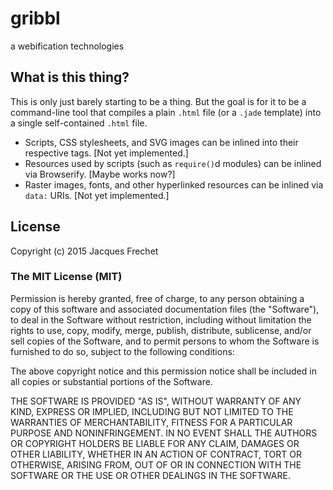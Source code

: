 # gribbl
a webification technologies

## What is this thing?

This is only just barely starting to be a thing.  But the goal is
for it to be a command-line tool that compiles a plain `.html` file
(or a `.jade` template) into a single self-contained `.html` file.

* Scripts, CSS stylesheets, and SVG images can be inlined into their
  respective tags.  [Not yet implemented.]
* Resources used by scripts (such as `require()`d modules) can be inlined
  via Browserify.  [Maybe works now?]
* Raster images, fonts, and other hyperlinked resources can be inlined via
  `data:` URIs.  [Not yet implemented.]

## License

Copyright (c) 2015 Jacques Frechet

### The MIT License (MIT)

Permission is hereby granted, free of charge, to any person obtaining a copy
of this software and associated documentation files (the "Software"), to deal
in the Software without restriction, including without limitation the rights
to use, copy, modify, merge, publish, distribute, sublicense, and/or sell
copies of the Software, and to permit persons to whom the Software is
furnished to do so, subject to the following conditions:

The above copyright notice and this permission notice shall be included in all
copies or substantial portions of the Software.

THE SOFTWARE IS PROVIDED "AS IS", WITHOUT WARRANTY OF ANY KIND, EXPRESS OR
IMPLIED, INCLUDING BUT NOT LIMITED TO THE WARRANTIES OF MERCHANTABILITY,
FITNESS FOR A PARTICULAR PURPOSE AND NONINFRINGEMENT. IN NO EVENT SHALL THE
AUTHORS OR COPYRIGHT HOLDERS BE LIABLE FOR ANY CLAIM, DAMAGES OR OTHER
LIABILITY, WHETHER IN AN ACTION OF CONTRACT, TORT OR OTHERWISE, ARISING FROM,
OUT OF OR IN CONNECTION WITH THE SOFTWARE OR THE USE OR OTHER DEALINGS IN THE
SOFTWARE.

